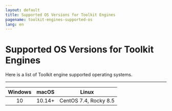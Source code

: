 ```yaml
---
layout: default
title: Supported OS Versions for Toolkit Engines
pagename: toolkit-engines-supported-os
lang: en
---
```


# Supported OS Versions for Toolkit Engines

Here is a list of Toolkit engine supported operating systems.

----------

| Windows | macOS | Linux |
|:-------:|:-----:|:------:|
|   10    | 10.14+ | CentOS 7.4, Rocky 8.5 |
